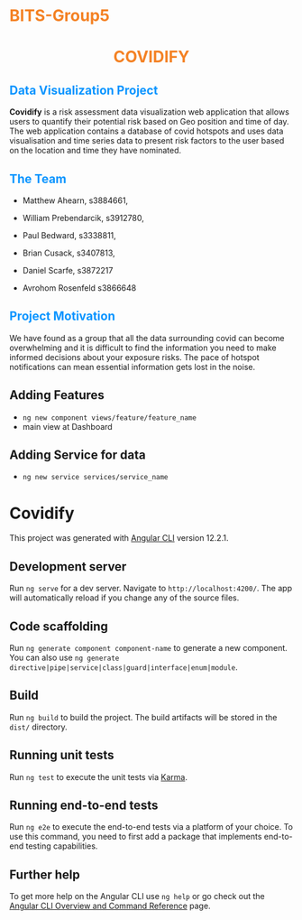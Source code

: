 # <span style="color:#f48225">BITS-Group5</span>

# **<span style="color:#f48225"><center>COVIDIFY</center></span>**

## <span style="color:#0a95ff">Data Visualization Project</span>

**Covidify** is a risk assessment data visualization web application that allows users to quantify their potential risk based on Geo position and time of day. The web application
contains a database of covid hotspots and uses data visualisation and time series data to present risk factors to the user based on the location and time they have nominated.

## <span style="color:#0a95ff">The Team</span>

- Matthew Ahearn, s3884661,

- William Prebendarcik, s3912780,

- Paul Bedward, s3338811,

- Brian Cusack, s3407813,

- Daniel Scarfe, s3872217

- Avrohom Rosenfeld s3866648

## <span style="color:#0a95ff">Project Motivation</span>

We have found as a group that all the data surrounding covid can become overwhelming and it is difficult to find the information you need to make informed decisions about your
exposure risks. The pace of hotspot notifications can mean essential information gets lost in the noise.

## Adding Features

- `ng new component views/feature/feature_name`
- main view at Dashboard

## Adding Service for data

- `ng new service services/service_name`

# Covidify

This project was generated with [Angular CLI](https://github.com/angular/angular-cli) version 12.2.1.

## Development server

Run `ng serve` for a dev server. Navigate to `http://localhost:4200/`. The app will automatically reload if you change any of the source files.

## Code scaffolding

Run `ng generate component component-name` to generate a new component. You can also use `ng generate directive|pipe|service|class|guard|interface|enum|module`.

## Build

Run `ng build` to build the project. The build artifacts will be stored in the `dist/` directory.

## Running unit tests

Run `ng test` to execute the unit tests via [Karma](https://karma-runner.github.io).

## Running end-to-end tests

Run `ng e2e` to execute the end-to-end tests via a platform of your choice. To use this command, you need to first add a package that implements end-to-end testing capabilities.

## Further help

To get more help on the Angular CLI use `ng help` or go check out the [Angular CLI Overview and Command Reference](https://angular.io/cli) page.

